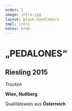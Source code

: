 ```yaml
---
order: 1
image: intro.jpg
layout: blank.handlebars
tmpl: intro
nonav: true
---
```

# „PEDALONES“
## Riesling 2015
_Trocken_

**Wien, Nußberg**

Qualitätswein aus **Österreich**
